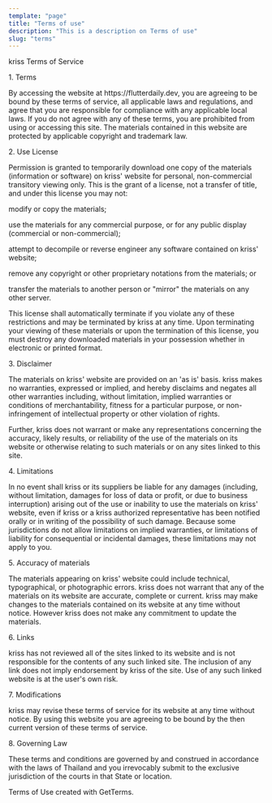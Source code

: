 ```yaml
---
template: "page"
title: "Terms of use"
description: "This is a description on Terms of use"
slug: "terms"
---
```


<p>kriss Terms of Service</p>
<p>1. Terms</p>
<p>By accessing the website at https://flutterdaily.dev, you are agreeing to be bound by these terms of service, all applicable laws and regulations, and agree that you are responsible for compliance with any applicable local laws. If you do not agree with any of these terms, you are prohibited from using or accessing this site. The materials contained in this website are protected by applicable copyright and trademark law.</p>
<p>2. Use License</p>
<p>Permission is granted to temporarily download one copy of the materials (information or software) on kriss' website for personal, non-commercial transitory viewing only. This is the grant of a license, not a transfer of title, and under this license you may not:</p>
<p></p>
<p>modify or copy the materials;</p>
<p>use the materials for any commercial purpose, or for any public display (commercial or non-commercial);</p>
<p>attempt to decompile or reverse engineer any software contained on kriss' website;</p>
<p>remove any copyright or other proprietary notations from the materials; or</p>
<p>transfer the materials to another person or "mirror" the materials on any other server.</p>
<p></p>
<p></p>
<p>This license shall automatically terminate if you violate any of these restrictions and may be terminated by kriss at any time. Upon terminating your viewing of these materials or upon the termination of this license, you must destroy any downloaded materials in your possession whether in electronic or printed format.</p>
<p></p>
<p>3. Disclaimer</p>
<p>The materials on kriss' website are provided on an 'as is' basis. kriss makes no warranties, expressed or implied, and hereby disclaims and negates all other warranties including, without limitation, implied warranties or conditions of merchantability, fitness for a particular purpose, or non-infringement of intellectual property or other violation of rights.</p>
<p>Further, kriss does not warrant or make any representations concerning the accuracy, likely results, or reliability of the use of the materials on its website or otherwise relating to such materials or on any sites linked to this site.</p>
<p></p>
<p>4. Limitations</p>
<p>In no event shall kriss or its suppliers be liable for any damages (including, without limitation, damages for loss of data or profit, or due to business interruption) arising out of the use or inability to use the materials on kriss' website, even if kriss or a kriss authorized representative has been notified orally or in writing of the possibility of such damage. Because some jurisdictions do not allow limitations on implied warranties, or limitations of liability for consequential or incidental damages, these limitations may not apply to you.</p>
<p>5. Accuracy of materials</p>
<p>The materials appearing on kriss' website could include technical, typographical, or photographic errors. kriss does not warrant that any of the materials on its website are accurate, complete or current. kriss may make changes to the materials contained on its website at any time without notice. However kriss does not make any commitment to update the materials.</p>
<p>6. Links</p>
<p>kriss has not reviewed all of the sites linked to its website and is not responsible for the contents of any such linked site. The inclusion of any link does not imply endorsement by kriss of the site. Use of any such linked website is at the user's own risk.</p>
<p>7. Modifications</p>
<p>kriss may revise these terms of service for its website at any time without notice. By using this website you are agreeing to be bound by the then current version of these terms of service.</p>
<p>8. Governing Law</p>
<p>These terms and conditions are governed by and construed in accordance with the laws of Thailand and you irrevocably submit to the exclusive jurisdiction of the courts in that State or location.</p>
<p>Terms of Use created with GetTerms.</p>
